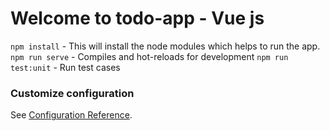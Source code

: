# Welcome to todo-app - Vue js

```npm install``` - This will install the node modules which helps to run the app.
```npm run serve``` - Compiles and hot-reloads for development
```npm run test:unit``` - Run test cases

### Customize configuration
See [Configuration Reference](https://cli.vuejs.org/config/).

